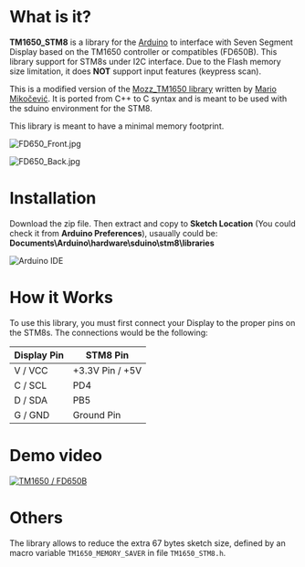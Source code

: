 What is it?
===========

**TM1650_STM8** is a library for the [Arduino](http://arduino.cc/) to interface with Seven Segment Display based on the
TM1650 controller or compatibles (FD650B). This library support for STM8s under I2C interface.
Due to the Flash memory size limitation, it does **NOT** support input features (keypress scan).

This is a modified version of the [Mozz_TM1650 library](https://github.com/mozgy/Mozz_TM1650) written by [Mario Mikočević](https://github.com/mozgy). 
It is ported from C++ to C syntax and is meant to be used with the sduino environment for the STM8.

This library is meant to have a minimal memory footprint. 

![FD650_Front.jpg](https://raw.githubusercontent.com/allenchak/TM1650_STM8/images/FD650_Front.jpg)

![FD650_Back.jpg](https://raw.githubusercontent.com/allenchak/TM1650_STM8/images/FD650_Back.jpg)

Installation
============

Download the zip file. Then extract and copy to **Sketch Location** (You could check it from **Arduino Preferences**), usaually could be: **Documents\Arduino\hardware\sduino\stm8\libraries**

![Arduino IDE](https://raw.githubusercontent.com/allenchak/TM1650_STM8/images/screenshot-01.png)

How it Works
============

To use this library, you must first connect your Display to the proper pins on the STM8s.
The connections would be the following:

Display Pin  | STM8 Pin
-------------|------------
V / VCC      | +3.3V Pin / +5V
C / SCL      | PD4
D / SDA      | PB5
G / GND      | Ground Pin


Demo video
============
[![TM1650 / FD650B](https://img.youtube.com/vi/BmOw3vWxCEU/0.jpg)](https://www.youtube.com/watch?v=BmOw3vWxCEU "TM1650 / FD650B")


Others
==============

The library allows to reduce the extra 67 bytes sketch size, defined by an macro variable `TM1650_MEMORY_SAVER` in file `TM1650_STM8.h`.

